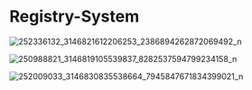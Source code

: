 # Registry-System

![252336132_3146821612206253_2386894262872069492_n](https://user-images.githubusercontent.com/6117230/140010966-30f2b0b1-5c9a-4281-8a29-18f96a6bcab2.jpg)

![250988821_3146819105539837_8282537594799234158_n](https://user-images.githubusercontent.com/6117230/140010800-41fec85a-86cd-4c14-a13c-1d8cd758e033.jpg)

![252009033_3146830835538664_7945847671834399021_n](https://user-images.githubusercontent.com/6117230/140010724-23c2ec13-f023-41a6-b82b-fac20cd78ec2.jpg)
